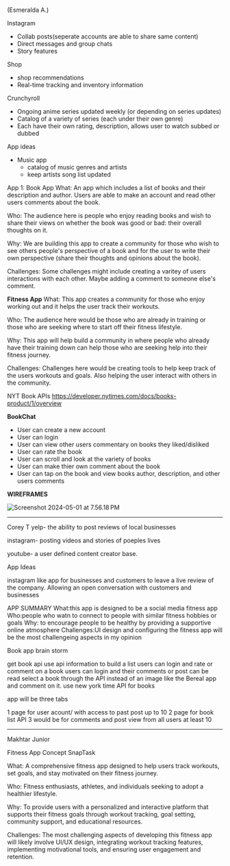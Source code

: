 
(Esmeralda A.)

Instagram
- Collab posts(seperate accounts are able to share same content)
- Direct messages and group chats
- Story features

Shop
- shop recommendations
- Real-time tracking and inventory information

Crunchyroll
- Ongoing anime series updated weekly (or depending on series updates)
- Catalog of a variety of series (each under their own genre)
- Each have their own rating, description, allows user to watch subbed or dubbed

App ideas
* Music app
  - catalog of music genres and artists
  - keep artists song list updated

App 1: Book App
What: An app which includes a list of books
and their description and author. Users are able to make an account and read other users comments about the book.

Who: The audience here is people who enjoy reading books and wish to share their views on whether the book was good or bad: their overall thoughts on it.

Why: We are building this app to create a community for those who wish to see others people's perspective of a book and for the user to write their own perspective (share their thoughts and opinions about the book).

Challenges: Some challenges might include creating a varitey of users interactions with each other. Maybe adding a comment to someone else's comment.

**Fitness App**
What: This app creates a community for those who enjoy working out and it helps the user track their workouts.

Who: The audience here would be those who are already in training or those who are seeking where to start off their fitness lifestyle.

Why: This app will help build a community in where people who already have their training down can help those who are seeking help into their fitness journey.

Challenges: Challenges here would be creating tools to help keep track of the users workouts and goals. Also helping the user interact with others in the community.

NYT Book APIs
https://developer.nytimes.com/docs/books-product/1/overview

**BookChat**
- User can create a new account
- User can login
- User can view other users commentary on books they liked/disliked
- User can rate the book
- User can scroll and look at the variety of books
- User can make thier own comment about the book
- User can tap on the book and view books author, description, and other users comments





**WIREFRAMES**

![Screenshot 2024-05-01 at 7.56.18 PM](https://hackmd.io/_uploads/HyXQEKeMR.png)

----------------------------------------------

Corey T
yelp- the ability to post reviews of local businesses

instagram- posting videos and stories of poeples lives

youtube- a user defined content creator base.

App Ideas

instagram like app for businesses and customers to leave a live review of the company.
Allowing an open conversation with customers and businesses



APP SUMMARY 
What:this app is designed to be a social media fitness app
Who:people who watn to connect to people with similar fitness hobbies or goals
Why: to encourage people to be healthy by providing a supportive online atmosphere
Challenges:UI design and configuring the fitness app will be the most challengeing aspects in my opinion




Book app brain storm 

get book api 
use api information to build a list 
users can login and rate or comment on a book
users can login and their comments or post can be read
select a book through the API instead of an image like the Bereal app and comment on it. 
use new york time API for books 

app will be three tabs

1 page for user acount/ with access to past post up to 10
2 page for book list API
3 would be for comments and post view from all users at least 10 





----------------------------------------------------------------------------------------------------------
Makhtar Junior


Fitness App Concept
SnapTask

What: A comprehensive fitness app designed to help users track workouts, set goals, and stay motivated on their fitness journey.

Who: Fitness enthusiasts, athletes, and individuals seeking to adopt a healthier lifestyle.

Why: To provide users with a personalized and interactive platform that supports their fitness goals through workout tracking, goal setting, community support, and educational resources.

Challenges: The most challenging aspects of developing this fitness app will likely involve UI/UX design, integrating workout tracking features, implementing motivational tools, and ensuring user engagement and retention.